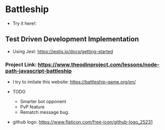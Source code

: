 # Battleship

- Try it here!:

## Test Driven Development Implementation

- Using Jest: https://jestjs.io/docs/getting-started

### Project Link: https://www.theodinproject.com/lessons/node-path-javascript-battleship

- I try to imitate this website: https://battleship-game.org/en/

- TODO

  - Smarter bot opponent
  - PvP feature
  - Rematch message bug.

- github logo: https://www.flaticon.com/free-icon/github-logo_25231
